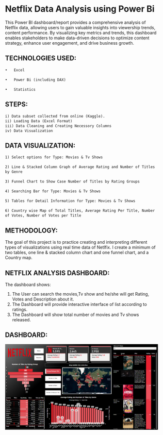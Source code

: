 # Netflix Data Analysis using Power Bi

This Power BI dashboard/report provides a comprehensive analysis of Netflix data, allowing users to gain valuable insights into viewership trends, content performance. By visualizing key metrics and trends, this dashboard enables stakeholders to make data-driven decisions to optimize content strategy, enhance user engagement, and drive business growth.

## TECHNOLOGIES USED:

    •	Excel

    •	Power Bi (including DAX)

    •	Statistics
    
## STEPS:

    i) Data subset collected from online (Kaggle).
    ii) Loading Data (Excel Format)
    iii) Data Cleaning and Creating Necessory Columns
    iv) Data Visualization
    
## DATA VISUALIZATION: 


    1) Select options for Type: Movies & Tv Shows
    
    2) Line & Stacked Column Graph of Average Rating and Number of Titles by Genre
    
    3) Funnel Chart to Show Case Number of Titles by Rating Groups
    
    4) Searching Bar for Type: Movies & Tv Shows
    
    5) Tables for Detail Information for Type: Movies & Tv Shows
    
    6) Country wise Map of Total Titles, Average Rating Per Title, Number of Votes, Number of Votes per Title
     

## METHODOLOGY:


The goal of this project is to practice creating and interpreting different types of visualizations using real time data of Netlfix. I create a minimum of two tables, one line & stacked column chart and one funnel chart, and a Country map.

## NETFLIX ANALYSIS DASHBOARD:

The dashboard shows:

1) The User can search the movies,Tv show and he/she will get Rating, Votes and Description about it.
2) The Dashboard will provide interactive interface of list according to ratings.
3) The Dashboard will show total number of movies and Tv shows released. 


## DASHBOARD:

![Netflix](https://github.com/Priyanka-M2309/Netflix-Analysis/blob/main/Dashboard.png)
